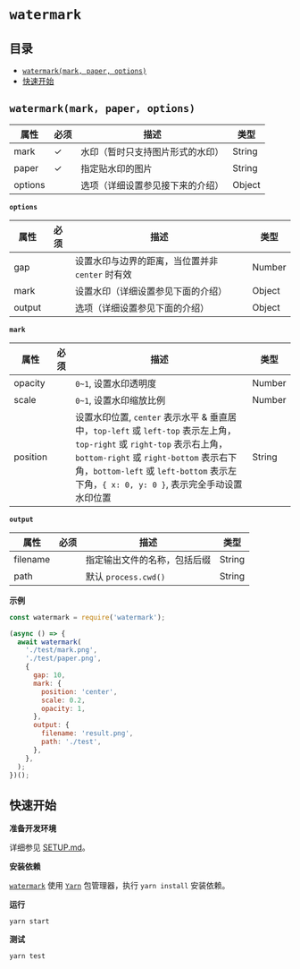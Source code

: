 # `watermark`

## 目录

- [`watermark(mark, paper, options)`](#watermarkmark-paper-options)
- [快速开始](#快速开始)

## `watermark(mark, paper, options)`

| 属性    | 必须 | 描述                             | 类型   |
| ------- | ---- | -------------------------------- | ------ |
| mark    | ✓    | 水印（暂时只支持图片形式的水印） | String |
| paper   | ✓    | 指定贴水印的图片                 | String |
| options |      | 选项（详细设置参见接下来的介绍） | Object |

**`options`**

| 属性   | 必须 | 描述                                             | 类型   |
| ------ | ---- | ------------------------------------------------ | ------ |
| gap    |      | 设置水印与边界的距离，当位置并非 `center` 时有效 | Number |
| mark   |      | 设置水印（详细设置参见下面的介绍）               | Object |
| output |      | 选项（详细设置参见下面的介绍）                   | Object |

**`mark`**

| 属性     | 必须 | 描述                                                                                                                                                                                                                                                       | 类型   |
| -------- | ---- | ---------------------------------------------------------------------------------------------------------------------------------------------------------------------------------------------------------------------------------------------------------- | ------ |
| opacity  |      | `0~1`, 设置水印透明度                                                                                                                                                                                                                                      | Number |
| scale    |      | `0~1`, 设置水印缩放比例                                                                                                                                                                                                                                    | Number |
| position |      | 设置水印位置, `center` 表示水平 & 垂直居中，`top-left` 或 `left-top` 表示左上角，`top-right` 或 `right-top` 表示右上角，`bottom-right` 或 `right-bottom` 表示右下角，`bottom-left` 或 `left-bottom` 表示左下角，`{ x: 0, y: 0 }`, 表示完全手动设置水印位置 | String |

**`output`**

| 属性     | 必须 | 描述                         | 类型   |
| -------- | ---- | ---------------------------- | ------ |
| filename |      | 指定输出文件的名称，包括后缀 | String |
| path     |      | 默认 `process.cwd()`         | String |

**示例**
```javascript
const watermark = require('watermark');

(async () => {
  await watermark(
    './test/mark.png',
    './test/paper.png',
    {
      gap: 10,
      mark: {
        position: 'center',
        scale: 0.2,
        opacity: 1,
      },
      output: {
        filename: 'result.png',
        path: './test',
      },
    },
  );
})();
```

## 快速开始

**准备开发环境**

详细参见 [SETUP.md]()。

**安装依赖**

[`watermark`]() 使用 [`Yarn`](https://yarnpkg.com/zh-Hans/) 包管理器，执行 `yarn install` 安装依赖。

**运行**

```shell
yarn start
```

**测试**

```shell
yarn test
```
